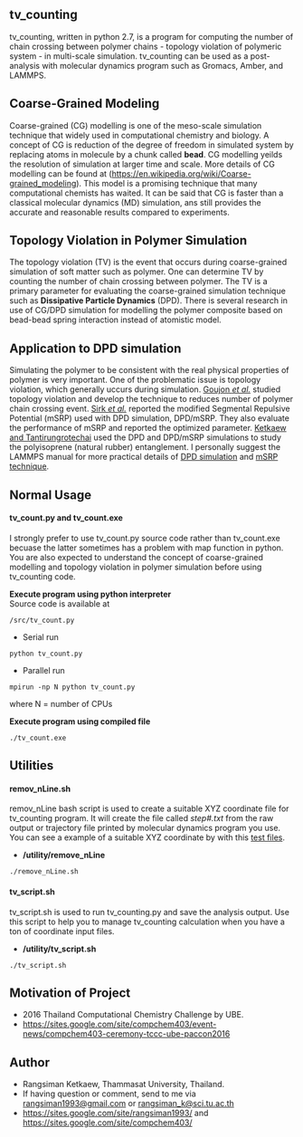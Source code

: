 ## tv_counting
tv_counting, written in python 2.7, is a program for computing the number of chain crossing between polymer chains - topology violation of polymeric system - in multi-scale simulation. tv_counting can be used as a post-analysis with molecular dynamics program such as Gromacs, Amber, and LAMMPS.

## Coarse-Grained Modeling
Coarse-grained (CG) modelling is one of the meso-scale simulation technique that widely used in computational chemistry and biology. A concept of CG is reduction of the degree of freedom in simulated system by replacing atoms in molecule by a chunk called **bead**. CG modelling yeilds the resolution of simulation at larger time and scale. More details of CG modelling can be found at (https://en.wikipedia.org/wiki/Coarse-grained_modeling). This model is a promising technique that many computational chemists has waited. It can be said that CG is faster than a classical molecular dynamics (MD) simulation, ans still provides the accurate and reasonable results compared to experiments.

## Topology Violation in Polymer Simulation
The topology violation (TV) is the event that occurs during coarse-grained simulation of soft matter such as polymer. One can determine TV by counting the number of chain crossing between polymer. The TV is a primary parameter for evaluating the coarse-grained simulation technique such as **Dissipative Particle Dynamics** (DPD). There is several research in use of CG/DPD simulation for modelling the polymer composite based on bead-bead spring interaction instead of atomistic model.

## Application to DPD simulation
Simulating the polymer to be consistent with the real physical properties of polymer is very important. One of the problematic issue is topology violation, which generally uccurs during simulation. [Goujon *et al.*](https://aip.scitation.org/doi/10.1063/1.2954022) studied topology violation and develop the technique to reduces number of polymer chain crossing event. [Sirk *et al.*](http://dx.doi.org/10.1063/1.3698476) reported the modified Segmental Repulsive Potential (mSRP) used with DPD simulation, DPD/mSRP. They also evaluate the performance of mSRP and reported the optimized parameter. [Ketkaew and Tantirungrotechai](http://onlinelibrary.wiley.com/doi/10.1002/mats.201700093/abstract) used the DPD and DPD/mSRP simulations to study the polyisoprene (natural rubber) entanglement. I personally suggest the LAMMPS manual for more practical details of [DPD simulation](http://lammps.sandia.gov/doc/pair_dpd.html) and [mSRP technique](http://lammps.sandia.gov/doc/pair_srp.html).

## Normal Usage
#### tv_count.py and tv_count.exe
I strongly prefer to use tv_count.py source code rather than tv_count.exe becuase the latter sometimes has a problem with map function in python. You are also expected to understand the concept of coarse-grained modelling and topology violation in polymer simulation before using tv_counting code. </br>

**Execute program using python interpreter** </br>
Source code is available at
```
/src/tv_count.py
```

- Serial run
```
python tv_count.py
```
- Parallel run
```
mpirun -np N python tv_count.py
```
where N = number of CPUs

**Execute program using compiled file**
```
./tv_count.exe
```

## Utilities

#### **remov_nLine.sh** 
remov_nLine bash script is used to create a suitable XYZ coordinate file for tv_counting program. It will create the file called *step#.txt* from the raw output or trajectory file printed by molecular dynamics program you use. You can see a example of a suitable XYZ coordinate by with this [test files](https://github.com/rangsimanketkaew/tv_counting/tree/master/test).

* **/utility/remove_nLine**
```
./remove_nLine.sh
```

#### tv_script.sh
tv_script.sh is used to run tv_counting.py and save the analysis output. Use this script to help you to manage tv_counting calculation when you have a ton of coordinate input files.

* **/utility/tv_script.sh**
```
./tv_script.sh
```

## Motivation of Project
- 2016 Thailand Computational Chemistry Challenge by UBE. 
- https://sites.google.com/site/compchem403/event-news/compchem403-ceremony-tccc-ube-paccon2016
 
## Author
- Rangsiman Ketkaew, Thammasat University, Thailand.
- If having question or comment, send to me via rangsiman1993@gmail.com or rangsiman_k@sci.tu.ac.th
- https://sites.google.com/site/rangsiman1993/ and https://sites.google.com/site/compchem403/
